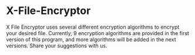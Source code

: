 # X-File-Encryptor
X File Encryptor uses several different encryption algorithms to encrypt your desired file. 
Currently, 9 encryption algorithms are provided in the first version of this program, and more algorithms will be added in the next versions. Share your suggestions with us.
